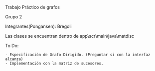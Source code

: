 Trabajo Práctico de grafos

Grupo 2

Integrantes(Pongansen): Bregoli

Las clases se encuentran dentro de app\scr\main\java\matdisc

To Do:

    - Especificación de Grafo Dirigido. (Preguntar si con la interfaz alcanza)
    - Implementación con la matriz de sucesores.
